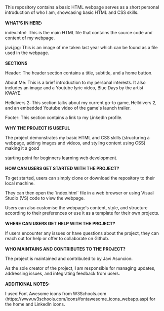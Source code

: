 This repository contains a basic HTML webpage serves as a short personal introduction of who I am, showcasing basic HTML and CSS skills.
<br>
<br>
<strong>WHAT'S IN HERE:</strong>
<p>index.html: This is the main HTML file that contains the source code and content of my webpage.
<p>javi.jpg: This is an image of me taken last year which can be found as a file used in the webpage.
<br>
<br>
<strong>SECTIONS</strong>
<p>Header: The header section contains a title, subtitle, and a home button.
<p>About Me: This is a brief introduction to my personal interests. It also includes an image and a Youtube lyric video, Blue Days by the artist KWAYE.
<p>Helldivers 2: This section talks about my current go-to game, Helldivers 2, and an embedded Youtube video of the game's launch trailer.
<p>Footer: This section contains a link to my LinkedIn profile.
<br>
<br>
<strong>WHY THE PROJECT IS USEFUL</strong>
<p>The project demonstrates my basic HTML and CSS skills (structuring a webpage, adding images and videos, and styling content using CSS) making it a good <p>starting point for beginners learning web development.
<br>
<br>
<strong>HOW CAN USERS GET STARTED WITH THE PROJECT?</strong>
<p>To get started, users can simply clone or download the repository to their local machine. 
<p>They can then open the `index.html` file in a web browser or using Visual Studio (VS) code to view the webpage. 
<p>Users can also customise the webpage's content, style, and structure according to their preferences or use it as a template for their own projects.
<br>
<br>
<strong>WHERE CAN USERS GET HELP WITH THE PROJECT?</strong>
<p>If users encounter any issues or have questions about the project, they can reach out for help or offer to collaborate on Github.
<br>
<br>
<strong>WHO MAINTAINS AND CONTRIBUTES TO THE PROJECT?</strong>
<p>The project is maintained and contributed to by Javi Asuncion. 
<p>As the sole creator of the project, I am responsible for managing updates, addressing issues, and integrating feedback from users.
<br>
<br>
<strong>ADDITIONAL NOTES:</strong>
<p>I used Font Awesome icons from W3Schools.com (https://www.w3schools.com/icons/fontawesome_icons_webapp.asp) for the home and LinkedIn icons.
